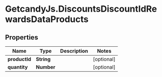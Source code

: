 # GetcandyJs.DiscountsDiscountIdRewardsDataProducts

## Properties

Name | Type | Description | Notes
------------ | ------------- | ------------- | -------------
**productId** | **String** |  | [optional] 
**quantity** | **Number** |  | [optional] 


